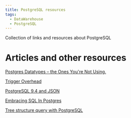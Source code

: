 ```yaml
---
title: PostgreSQL resources
tags:
  - DataWarehouse
  - PostgreSQL
---
```


Collection of links and resources about PostgreSQL

<!--more-->

# Articles and other resources

[Postgres Datatypes – the Ones You're Not Using.](http://www.craigkerstiens.com/2014/05/07/Postgres-datatypes-the-ones-youre-not-using)

[Trigger Overhead](http://www.openscg.com/2014/05/trigger-overhead/)

[PostgreSQL 9.4 and JSON](http://www.slideshare.net/amdunstan/94json)

[Embracing SQL In Postgres](http://rob.conery.io/2015/02/24/embracing-sql-in-postgres/)

[Tree structure query with PostgreSQL](http://truongtx.me/2014/02/28/tree-structure-query-with-postgresql/)

